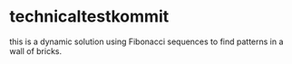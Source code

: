 # technicaltestkommit
this is a dynamic solution using Fibonacci sequences to find patterns in a wall of bricks.
